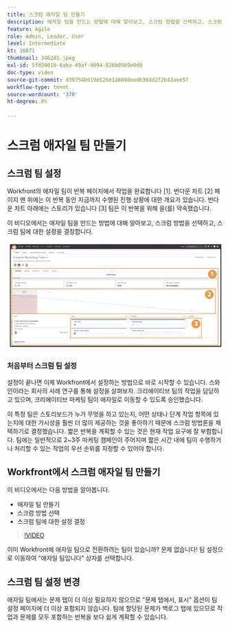 ```yaml
---
title: 스크럼 애자일 팀 만들기
description: 애자일 팀을 만드는 방법에 대해 알아보고, 스크럼 방법을 선택하고, 스크럼 팀에 대한 설정을 결정합니다.
feature: Agile
role: Admin, Leader, User
level: Intermediate
kt: 10871
thumbnail: 346281.jpeg
exl-id: 5fd50010-6aba-49af-9094-026b0569e0d8
doc-type: video
source-git-commit: d39754b619e526e1a869deedb38dd2f2b43aee57
workflow-type: tm+mt
source-wordcount: '370'
ht-degree: 0%

---
```


# 스크럼 애자일 팀 만들기

## 스크럼 팀 설정

Workfront의 애자일 팀이 반복 페이지에서 작업을 완료합니다 [1]. 번다운 차트 [2] 페이지 맨 위에는 이 반복 동안 지금까지 수행된 진행 상황에 대한 개요가 있습니다. 번다운 차트 아래에는 스토리가 있습니다 [3] 팀은 이 반복을 위해 을(를) 약속했습니다.

이 비디오에서는 애자일 팀을 만드는 방법에 대해 알아보고, 스크럼 방법을 선택하고, 스크럼 팀에 대한 설정을 결정합니다.

![팀 페이지](assets/scrum-agile-team-page.png)

### 처음부터 스크럼 팀 설정

설정이 끝나면 이제 Workfront에서 설정하는 방법으로 바로 시작할 수 있습니다. 스와인이라는 회사의 사례 연구를 통해 설정을 살펴보자. 크리에이티브 팀의 작업을 담당하고 있으며, 크리에이티브 마케팅 팀이 애자일로 이동할 수 있도록 승인했습니다.


이 특정 팀은 스토리보드가 누가 무엇을 하고 있는지, 어떤 상태나 단계 작업 항목에 있는지에 대한 가시성을 훨씬 더 많이 제공하는 것을 좋아하기 때문에 스크럼 방법론을 채택하기로 결정했습니다. 짧은 반복을 계획할 수 있는 것은 현재 작업 요구에 잘 부합합니다. 팀에는 일반적으로 2~3주 마케팅 캠페인이 주어지며 짧은 시간 내에 팀이 수행하거나 처리할 수 있는 작업의 우선 순위를 지정할 수 있어야 합니다.

## Workfront에서 스크럼 애자일 팀 만들기

이 비디오에서는 다음 방법을 알아봅니다.

- 애자일 팀 만들기
- 스크럼 방법 선택
- 스크럼 팀에 대한 설정 결정

>[!VIDEO](https://video.tv.adobe.com/v/346281/?quality=12&learn=on)

이미 Workfront에 애자일 팀으로 전환하려는 팀이 있습니까? 문제 없습니다! 팀 설정으로 이동하여 &quot;애자일 팀입니다&quot; 상자를 선택합니다.



## 스크럼 팀 설정 변경

애자일 팀에서는 문제 탭이 더 이상 필요하지 않으므로 &quot;문제 탭에서, 표시&quot; 옵션이 팀 설정 페이지에 더 이상 포함되지 않습니다. 팀에 할당된 문제가 백로그 탭에 있으므로 작업과 문제를 모두 포함하는 반복을 보다 쉽게 계획할 수 있습니다.
